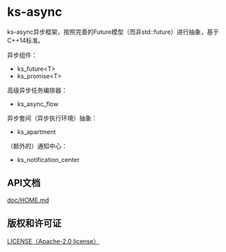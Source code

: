 ﻿# ks-async

ks-async异步框架，按照完善的Future模型（而非std::future）进行抽象，基于C++14标准。

异步组件：
 - ks_future\<T>
 - ks_promise\<T>

高级异步任务编排器：
 - ks_async_flow

异步套间（异步执行环境）抽象：
 - ks_apartment

（额外的）通知中心：
 - ks_notification_center


## API文档
[doc/HOME.md](doc/HOME.md)


## 版权和许可证
[LICENSE（Apache-2.0 license）](LICENSE)
